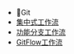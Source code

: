 - :fish_cake:Git
 - [集中式工作流](/git/集中式工作流.md)
 - [功能分支工作流](/git/功能分支工作流.md)
 - [GitFlow工作流](/git/GitFlow工作流.md)